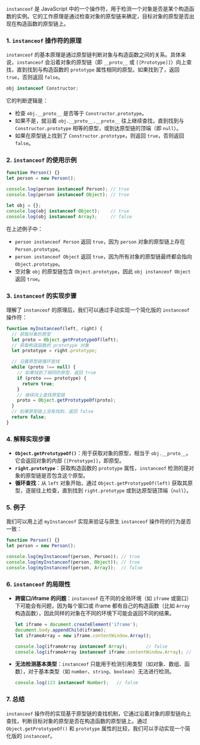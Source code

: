 `instanceof` 是 JavaScript 中的一个操作符，用于检测一个对象是否是某个构造函数的实例。它的工作原理是通过检查对象的原型链来确定，目标对象的原型是否出现在构造函数的原型链上。

### 1. **`instanceof` 操作符的原理**
`instanceof` 的基本原理是通过原型链判断对象与构造函数之间的关系。具体来说，`instanceof` 会沿着对象的原型链（即 `__proto__` 或 `[[Prototype]]`）向上查找，直到找到与构造函数的 `prototype` 属性相同的原型。如果找到了，返回 `true`，否则返回 `false`。

```javascript
obj instanceof Constructor;
```
它的判断逻辑是：
- 检查 `obj.__proto__` 是否等于 `Constructor.prototype`。
- 如果不是，就沿着 `obj.__proto__.__proto__` 往上继续查找，直到找到与 `Constructor.prototype` 相等的原型，或到达原型链的顶端（即 `null`）。
- 如果在原型链上找到了 `Constructor.prototype`，则返回 `true`，否则返回 `false`。

### 2. **`instanceof` 的使用示例**
```javascript
function Person() {}
let person = new Person();

console.log(person instanceof Person); // true
console.log(person instanceof Object); // true

let obj = {};
console.log(obj instanceof Object);    // true
console.log(obj instanceof Array);     // false
```

在上述例子中：
- `person instanceof Person` 返回 `true`，因为 `person` 对象的原型链上存在 `Person.prototype`。
- `person instanceof Object` 返回 `true`，因为所有对象的原型链最终都会指向 `Object.prototype`。
- 空对象 `obj` 的原型链包含 `Object.prototype`，因此 `obj instanceof Object` 返回 `true`。

### 3. **`instanceof` 的实现步骤**
理解了 `instanceof` 的原理后，我们可以通过手动实现一个简化版的 `instanceof` 操作符：

```javascript
function myInstanceof(left, right) {
  // 获取对象的原型
  let proto = Object.getPrototypeOf(left);
  // 获取构造函数的 prototype 对象
  let prototype = right.prototype;

  // 沿着原型链循环查找
  while (proto !== null) {
    // 如果找到了相同的原型，返回 true
    if (proto === prototype) {
      return true;
    }
    // 继续向上查找原型链
    proto = Object.getPrototypeOf(proto);
  }
  // 如果原型链上没有找到，返回 false
  return false;
}
```

### 4. **解释实现步骤**
- **`Object.getPrototypeOf()`**：用于获取对象的原型，相当于 `obj.__proto__`。它会返回对象的内部 `[[Prototype]]`，即原型。
- **`right.prototype`**：获取构造函数的 `prototype` 属性，`instanceof` 检测的是对象的原型链是否包含这个原型。
- **循环查找**：从 `left` 对象开始，通过 `Object.getPrototypeOf(left)` 获取其原型，逐层往上检查，直到找到 `right.prototype` 或到达原型链顶端（`null`）。

### 5. **例子**
我们可以用上述 `myInstanceof` 实现来验证与原生 `instanceof` 操作符的行为是否一致：

```javascript
function Person() {}
let person = new Person();

console.log(myInstanceof(person, Person)); // true
console.log(myInstanceof(person, Object)); // true
console.log(myInstanceof(person, Array));  // false
```

### 6. **`instanceof` 的局限性**
- **跨窗口/iframe 的问题**：`instanceof` 在不同的全局环境（如 `iframe` 或窗口）下可能会有问题，因为每个窗口或 iframe 都有自己的构造函数（比如 `Array` 构造函数），因此同样的对象在不同的环境下可能会返回不同的结果。
  ```javascript
  let iframe = document.createElement('iframe');
  document.body.appendChild(iframe);
  let iframeArray = new iframe.contentWindow.Array();

  console.log(iframeArray instanceof Array);       // false
  console.log(iframeArray instanceof iframe.contentWindow.Array); // true
  ```

- **无法检测基本类型**：`instanceof` 只能用于检测引用类型（如对象、数组、函数），对于基本类型（如 `number`、`string`、`boolean`）无法进行检测。
  ```javascript
  console.log(123 instanceof Number);   // false
  ```

### 7. **总结**
`instanceof` 操作符的实现基于原型链的查找机制，它通过沿着对象的原型链向上查找，判断目标对象的原型是否在构造函数的原型链上。通过 `Object.getPrototypeOf()` 和 `prototype` 属性的比较，我们可以手动实现一个简化版的 `instanceof`。